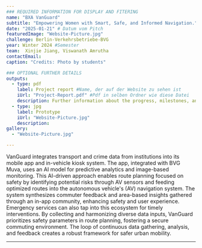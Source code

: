 ```yaml
---
### REQUIRED INFORMATION FOR DISPLAY AND FITERING
name: "BXA VanGuard"
subtitle: "Empowering Women with Smart, Safe, and Informed Navigation."
date: "2025-01-21" # Datum vom Pitch
featuredImage: "Website-Picture.jpg"
challenge: Berlin-Verkehrsbetriebe-BVG
year: Winter 2024 #Semester
team:  Xinjie Jiang, Viswanath Amrutha 
contactEmail:
caption: "Credits: Photo by students"

### OPTIONAL FURTHER DETAILS
outputs:
  - type: pdf
    label: Project report #Name, der auf der Website zu sehen ist
    iUrl: "Project-Report.pdf" #Pdf in selben Ordner wie diese Datei
    description: Further information about the progress, milestones, and roadblocks.
  - type: jpg
    label: Prototype
    iUrl: "Website-Picture.jpg"
    description:
gallery:
  - "Website-Picture.jpg"

---
```


VanGuard integrates transport and crime data from institutions into its mobile app and in-vehicle kiosk system. The app, integrated with BVG Muva, uses an AI model for predictive analytics and image-based monitoring. This AI-driven approach enables route planning focused on safety by identifying potential risks through AV sensors and feeding optimized routes into the autonomous vehicle's (AV) navigation system. The system synthesizes commuter feedback and area-based insights gathered through an in-app community, enhancing safety and user experience. Emergency services can also tap into this ecosystem for timely interventions. By collecting and harmonizing diverse data inputs, VanGuard prioritizes safety parameters in route planning, fostering a secure commuting environment. The loop of continuous data gathering, analysis, and feedback creates a robust framework for safer urban mobility.

---
